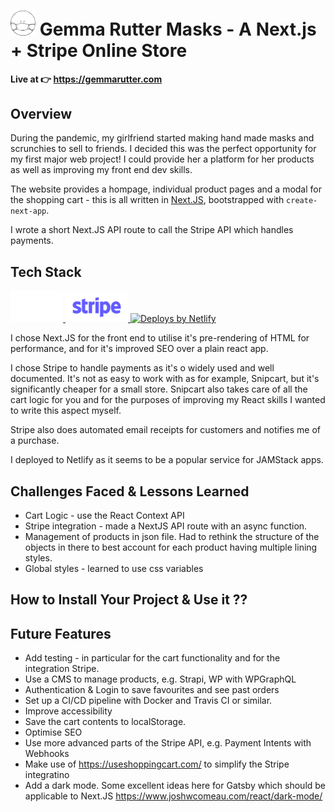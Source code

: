 # <img width="40" src="https://github.com/btwalpole/gemmaruttermasks/blob/dev/public/images/logo.png?raw=true" alt="mask logo" /> Gemma Rutter Masks - A Next.js + Stripe Online Store 

**Live at :point_right: https://gemmarutter.com**

## Overview
During the pandemic, my girlfriend started making hand made masks and scrunchies to sell to friends. I decided this was the perfect opportunity for my first major web project! I could provide her a platform for her products as well as improving my front end dev skills.

The website provides a hompage, individual product pages and a modal for the shopping cart - this is all written in [Next.JS](https://nextjs.org/), bootstrapped with `create-next-app`.
 
I wrote a short Next.JS API route to call the Stripe API which handles payments. 

## Tech Stack

<p align="left">
  <a href="https://nextjs.org/" target="_blank" rel="noopener noreferrer">
    <img height="50" src="./public/nextjs-logotype-light.svg?raw=true" alt="Next.JS Logo" />
  </a>
  <a href="https://www.stripe.com" target="_blank" rel="noopener noreferrer">
    <img width="100" src="./public/stripe.svg?raw=true" alt="stripe logo" />
  </a>
  <a href="https://www.netlify.com" target="_blank" rel="noopener noreferrer">
    <img src="https://www.netlify.com/img/global/badges/netlify-color-accent.svg" alt="Deploys by Netlify" />
  </a>
</p>


I chose Next.JS for the front end to utilise it's pre-rendering of HTML for performance, and for it's improved SEO over a plain react app. 

I chose Stripe to handle payments as it's o widely used and well documented. It's not as easy to work with as for example, Snipcart, but it's significantly cheaper for a small store. Snipcart also takes care of all the cart logic for you and for the purposes of improving my React skills I wanted to write this aspect myself.

Stripe also does automated email receipts for customers and notifies me of a purchase.

I deployed to Netlify as it seems to be a popular service for JAMStack apps.

## Challenges Faced & Lessons Learned

* Cart Logic - use the React Context API
* Stripe integration - made a NextJS API route with an async function. 
* Management of products in json file. Had to rethink the structure of the objects in there to best account for each product having multiple lining styles.
* Global styles - learned to use css variables

## How to Install Your Project & Use it ??

## Future Features

* Add testing - in particular for the cart functionality and for the integration Stripe.
* Use a CMS to manage products, e.g. Strapi, WP with WPGraphQL
* Authentication & Login to save favourites and see past orders
* Set up a CI/CD pipeline with Docker and Travis CI or similar.
* Improve accessibility
* Save the cart contents to localStorage.
* Optimise SEO
* Use more advanced parts of the Stripe API, e.g. Payment Intents with Webhooks
* Make use of https://useshoppingcart.com/ to simplify the Stripe integratino
* Add a dark mode. Some excellent ideas here for Gatsby which should be applicable to Next.JS https://www.joshwcomeau.com/react/dark-mode/